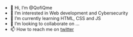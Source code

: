 - 👋 Hi, I’m @QofiQme
- 👀 I’m interested in Web development and Cybersecurity
- 🌱 I’m currently learning HTML, CSS and JS
- 💞️ I’m looking to collaborate on ...
- 📫 How to reach me on <a href=twitter.com/qofiqme>twitter</a>

<!---
QofiQme/QofiQme is a ✨ Web Dev enthusiast ✨ repository because its `README.md` (this file) appears on your GitHub profile.
You can click the Preview link to take a look at your changes.
--->
